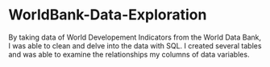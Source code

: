 # WorldBank-Data-Exploration
By taking data of World Developement Indicators from the World Data Bank, I was able to clean and delve into the data with SQL. I created several tables and was able to examine the relationships my columns of data variables.
